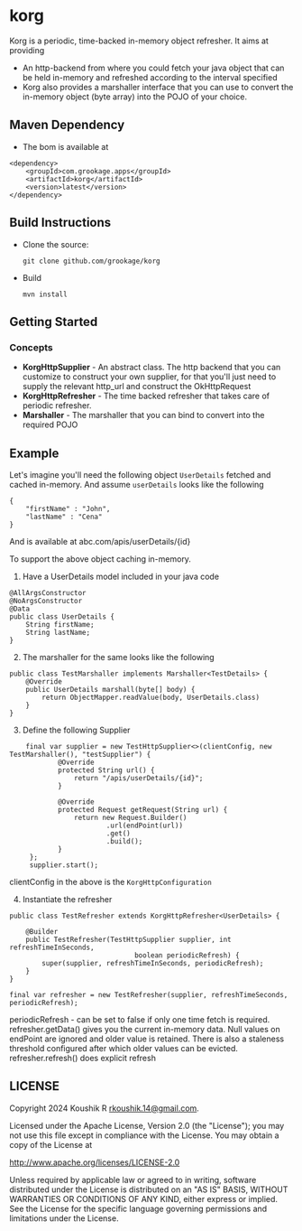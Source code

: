 # korg

Korg is a periodic, time-backed in-memory object refresher. It aims at providing

- An http-backend from where you could fetch your java object that can be held in-memory and refreshed according to the interval specified
- Korg also provides a marshaller interface that you can use to convert the in-memory object (byte array) into the POJO of your choice.

## Maven Dependency

- The bom is available at

```
<dependency>
    <groupId>com.grookage.apps</groupId>
    <artifactId>korg</artifactId>
    <version>latest</version>
</dependency>
```

## Build Instructions

- Clone the source:

      git clone github.com/grookage/korg

- Build

      mvn install

## Getting Started

### Concepts

- **KorgHttpSupplier** - An abstract class. The http backend that you can customize to construct your own supplier, for that you'll just need to supply the relevant http_url and construct the OkHttpRequest
- **KorgHttpRefresher** - The time backed refresher that takes care of periodic refresher. 
- **Marshaller** - The marshaller that you can bind to convert into the required POJO

## Example

Let's imagine you'll need the following object `UserDetails` fetched and cached in-memory. And assume `userDetails` looks like the following

```
{
    "firstName" : "John",
    "lastName" : "Cena"
}
```

And is available at abc.com/apis/userDetails/{id}

To support the above object caching in-memory. 

1. Have a UserDetails model included in your java code

```
@AllArgsConstructor
@NoArgsConstructor
@Data
public class UserDetails {
    String firstName;
    String lastName;
}
```

2. The marshaller for the same looks like the following 

```
public class TestMarshaller implements Marshaller<TestDetails> {
    @Override
    public UserDetails marshall(byte[] body) {
        return ObjectMapper.readValue(body, UserDetails.class)
    }
}
```

3. Define the following Supplier

```
    final var supplier = new TestHttpSupplier<>(clientConfig, new TestMarshaller(), "testSupplier") {
            @Override
            protected String url() {
                return "/apis/userDetails/{id}";
            }

            @Override
            protected Request getRequest(String url) {
                return new Request.Builder()
                        .url(endPoint(url))
                        .get()
                        .build();
            }
     };
     supplier.start();
```

clientConfig in the above is the `KorgHttpConfiguration`

4. Instantiate the refresher

```
public class TestRefresher extends KorgHttpRefresher<UserDetails> {

    @Builder
    public TestRefresher(TestHttpSupplier supplier, int refreshTimeInSeconds,
                               boolean periodicRefresh) {
        super(supplier, refreshTimeInSeconds, periodicRefresh);
    }
}

final var refresher = new TestRefresher(supplier, refreshTimeSeconds, periodicRefresh);
```

periodicRefresh - can be set to false if only one time fetch is required. 
refresher.getData() gives you the current in-memory data. Null values on endPoint are ignored and older value is retained. There is also a staleness threshold configured after which older values can be evicted.
refresher.refresh() does explicit refresh

LICENSE
-------

Copyright 2024 Koushik R <rkoushik.14@gmail.com>.

Licensed under the Apache License, Version 2.0 (the "License");
you may not use this file except in compliance with the License.
You may obtain a copy of the License at

http://www.apache.org/licenses/LICENSE-2.0

Unless required by applicable law or agreed to in writing, software
distributed under the License is distributed on an "AS IS" BASIS,
WITHOUT WARRANTIES OR CONDITIONS OF ANY KIND, either express or implied.
See the License for the specific language governing permissions and
limitations under the License.
